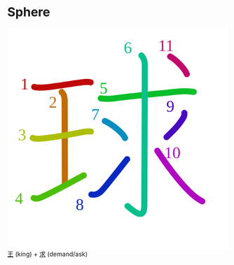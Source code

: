 # Sphere
![7403](Kanji/kanji-colorize/7403.svg)
[王](Kanji/kanji-dict/王.md) (king) + [求](Kanji/kanji-dict/求.md) (demand/ask)